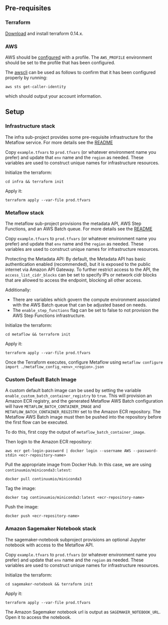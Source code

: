 ## Pre-requisites

### Terraform

[Download](https://www.terraform.io/downloads.html) and install terraform 0.14.x.

### AWS

AWS should be [configured](https://docs.aws.amazon.com/cli/latest/userguide/cli-configure-quickstart.html) with a profile. The `AWS_PROFILE` environment should be set to the profile that has been configured.

The [awscli](https://docs.aws.amazon.com/cli/latest/userguide/cli-chap-install.html) can be used as follows to
confirm that it has been configured properly by running:

```
aws sts get-caller-identity
```

which should output your account information.

## Setup

### Infrastructure stack

The infra sub-project provides some pre-requisite infrastructure for the Metaflow service. For more details see the [README](aws/terraform/infra/README.md)

Copy `example.tfvars` to `prod.tfvars` (or whatever environment name you prefer) and update that `env` name and the `region` as needed. These variables are used to construct unique names for infrastructure resources.

Initialize the terraform:

`cd infra && terraform init`

Apply it:

```
terraform apply --var-file prod.tfvars
```

### Metaflow stack

The metaflow sub-project provisions the metadata API, AWS Step Functions, and an AWS Batch queue. For more details see the
[README](aws/terraform/metaflow/README.md)

Copy `example.tfvars` to `prod.tfvars` (or whatever environment name you prefer) and update that `env` name and the `region` as needed. These variables are used to construct unique names for infrastructure resources.

Protecting the Metadata API:
By default, the Metadata API has basic authentication enabled (recommended), but it is exposed to the public internet via Amazon API Gateway. To further restrict access to the API, the `access_list_cidr_blocks` can be set to specify IPs or network cidr blocks that are allowed to access the endpoint, blocking all other access.

Additionally:
* There are variables which govern the compute environment associated with the AWS Batch queue that can be adjusted based on needs.
* The `enable_step_functions` flag can be set to false to not provision the AWS Step Functions infrastructure.

Initialize the terraform:

`cd metaflow && terraform init`

Apply it:

```
terraform apply --var-file prod.tfvars
```

Once the Terraform executes, configure Metaflow using `metaflow configure import ./metaflow_config_<env>_<region>.json`

### Custom Default Batch Image

A custom default batch image can be used by setting the variable `enable_custom_batch_container_registry` to `true`. This will provision an Amazon ECR registry, and the generated Metaflow AWS Batch configuration will have `METAFLOW_BATCH_CONTAINER_IMAGE` and `METAFLOW_BATCH_CONTAINER_REGISTRY` set to the Amazon ECR repository. The Metaflow AWS Batch image must then be pushed into the repository before the first flow can be executed.

To do this, first copy the output of `metaflow_batch_container_image`.

Then login to the Amazon ECR repository:
```
aws ecr get-login-password | docker login --username AWS --password-stdin <ecr-repository-name>
```

Pull the appropriate image from Docker Hub. In this case, we are using `continuumio/miniconda3:latest`:

```
docker pull continuumio/miniconda3
```

Tag the image:

```
docker tag continuumio/miniconda3:latest <ecr-repository-name>
```

Push the image:

```
docker push <ecr-repository-name>
```

### Amazon Sagemaker Notebook stack

The sagemaker-notebook subproject provisions an optional Jupyter notebook with access to the Metaflow API.

Copy `example.tfvars` to `prod.tfvars` (or whatever environment name you prefer) and update that `env` name and the `region` as needed. These variables are used to construct unique names for infrastructure resources.

Initialize the terraform:

`cd sagemaker-notebook && terraform init`

Apply it:

```
terraform apply --var-file prod.tfvars
```

The Amazon Sagemaker notebook url is output as `SAGEMAKER_NOTEBOOK_URL`. Open it to access the notebook.
